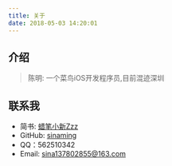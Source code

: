 ```yaml
---
title: 关于
date: 2018-05-03 14:20:01
---
```

## 介绍

>陈明: 一个菜鸟iOS开发程序员,目前混迹深圳

## 联系我
- 简书: [蜡笔小新Zzz](https://www.jianshu.com/u/b4ae99514453)
- GitHub: [sinaming](https://github.com/sinaming)
- QQ：562510342
- Email: sina137802855@163.com